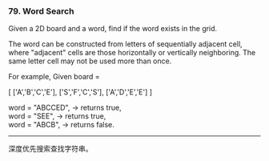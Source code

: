 ### 79. Word Search

Given a 2D board and a word, find if the word exists in the grid.

The word can be constructed from letters of sequentially adjacent cell, where "adjacent" cells are those horizontally or vertically neighboring. The same letter cell may not be used more than once.

For example,
Given board =

[
  ['A','B','C','E'],
  ['S','F','C','S'],
  ['A','D','E','E']
]

word = "ABCCED", -> returns true,    
word = "SEE", -> returns true,    
word = "ABCB", -> returns false.    

* * *

深度优先搜索查找字符串。   


